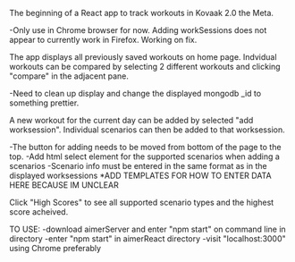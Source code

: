 The beginning of a React app to track workouts in Kovaak 2.0 the Meta. 

-Only use in Chrome browser for now. Adding workSessions does not appear to currently work in Firefox. Working on fix.

The app displays all previously saved workouts on home page. Indvidual workouts can be compared by
selecting 2 different workouts and clicking "compare" in the adjacent pane. 

-Need to clean up display and change the displayed mongodb _id to something prettier.

A new workout for the current day can be added by selected "add worksession". Individual scenarios can then be 
added to that worksession.

-The button for adding needs to be moved from bottom of the page to the top.
-Add html select element for the supported scenarios when adding a scenarios
-Scenario info must be entered in the same format as in the displayed worksessions
	*ADD TEMPLATES FOR HOW TO ENTER DATA HERE BECAUSE IM UNCLEAR

Click "High Scores" to see all supported scenario types and the highest score acheived. 

TO USE:
-download aimerServer and enter "npm start" on command line in directory
-enter "npm start" in aimerReact directory
-visit "localhost:3000" using Chrome preferably
